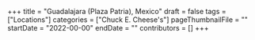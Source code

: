 +++
title = "Guadalajara (Plaza Patria), Mexico"
draft = false
tags = ["Locations"]
categories = ["Chuck E. Cheese's"]
pageThumbnailFile = ""
startDate = "2022-00-00"
endDate = ""
contributors = []
+++
